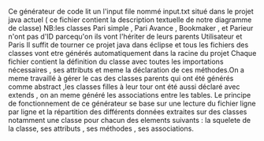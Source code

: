 Ce générateur de code lit un l'input file nommé input.txt situé dans le projet java actuel ( ce fichier contient la description textuelle de notre diagramme de classe)
NB:les classes Pari simple , Pari Avance , Bookmaker , et Parieur n'ont pas d'ID parcequ'on ils vont l'hériter de leurs parents Utilisateur et Paris 
Il suffit de tourner ce projet java dans éclipse et tous les fichiers des classes vont etre générés automatiquement dans la racine du projet 
Chaque fichier contient la définition du classe avec toutes les importations nécessaires , ses attributs et meme la déclaration de ces méthodes.On a meme travaillé à 
gérer le cas des classes parents qui ont été générés comme abstract ,les classes filles à leur tour ont été aussi déclaré avec extends , on an meme généré les associations 
entre les tables.
Le principe de fonctionnement de ce générateur se base sur une lecture du fichier ligne par ligne et la répartition des différents données extraites sur des classes notamment
 une classe pour chacun des elements suivants : la squelete de la classe, ses attributs , ses méthodes , ses associations. 
